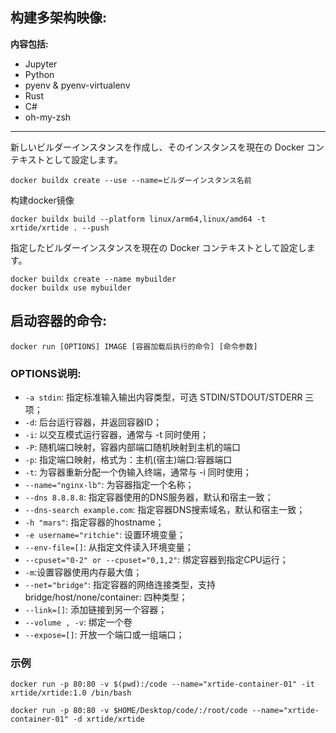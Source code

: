 ## __构建多架构映像:__
__内容包括:__
- Jupyter
- Python
- pyenv & pyenv-virtualenv
- Rust
- C#
- oh-my-zsh
---
新しいビルダーインスタンスを作成し、そのインスタンスを現在の Docker コンテキストとして設定します。
```shell
docker buildx create --use --name=ビルダーインスタンス名前
```
构建docker镜像
```shell
docker buildx build --platform linux/arm64,linux/amd64 -t xrtide/xrtide . --push
```
指定したビルダーインスタンスを現在の Docker コンテキストとして設定します。
```shell
docker buildx create --name mybuilder
docker buildx use mybuilder
```

## __启动容器的命令:__
```shell
docker run [OPTIONS] IMAGE [容器加载后执行的命令] [命令参数]
```
### OPTIONS说明:

* `-a stdin`: 指定标准输入输出内容类型，可选 STDIN/STDOUT/STDERR 三项；
* `-d`: 后台运行容器，并返回容器ID；
* `-i`: 以交互模式运行容器，通常与 -t 同时使用；
* `-P`: 随机端口映射，容器内部端口随机映射到主机的端口
* `-p`: 指定端口映射，格式为：主机(宿主)端口:容器端口
* `-t`: 为容器重新分配一个伪输入终端，通常与 -i 同时使用；
* `--name="nginx-lb"`: 为容器指定一个名称；
* `--dns 8.8.8.8`: 指定容器使用的DNS服务器，默认和宿主一致；
* `--dns-search example.com`: 指定容器DNS搜索域名，默认和宿主一致；
* `-h "mars"`: 指定容器的hostname；
* `-e username="ritchie"`: 设置环境变量；
* `--env-file=[]`: 从指定文件读入环境变量；
* `--cpuset="0-2" or --cpuset="0,1,2"`: 绑定容器到指定CPU运行；
* `-m`:设置容器使用内存最大值；
* `--net="bridge"`: 指定容器的网络连接类型，支持 bridge/host/none/container: 四种类型；
* `--link=[]`: 添加链接到另一个容器；
* `--volume , -v`: 绑定一个卷
* `--expose=[]`: 开放一个端口或一组端口；

### 示例
```shell
docker run -p 80:80 -v $(pwd):/code --name="xrtide-container-01" -it xrtide/xrtide:1.0 /bin/bash
```
```shell
docker run -p 80:80 -v $HOME/Desktop/code/:/root/code --name="xrtide-container-01" -d xrtide/xrtide
```

